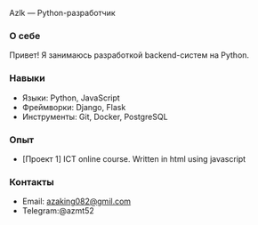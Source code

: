 Azlk — Python-разработчик  

### О себе  
Привет! Я занимаюсь разработкой backend-систем на Python.  

### Навыки  
- Языки: Python, JavaScript  
- Фреймворки: Django, Flask  
- Инструменты: Git, Docker, PostgreSQL  

### Опыт  
- [Проект 1] ICT online course. Written in html using javascript  

### Контакты  
- Email: azaking082@gmil.com  
- Telegram:@azmt52
